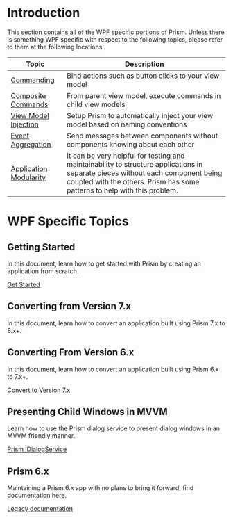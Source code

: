 # Introduction

This section contains all of the WPF specific portions of Prism. Unless there is something WPF specific with respect to the following topics, please refer to them at the following locations:

| Topic | Description |
|-------|-------------|
| [Commanding](../commanding.md) | Bind actions such as button clicks to your view model |
| [Composite Commands](../composite-commands.md) | From parent view model, execute commands in child view models |
| [View Model Injection](../viewmodel-locator.md) | Setup Prism to automatically inject your view model based on naming conventions |
| [Event Aggregation](../event-aggregator.md) | Send messages between components without components knowing about each other |
| [Application Modularity](../modules.md) | It can be very helpful for testing and maintainability to structure applications in separate pieces without each component being coupled with the others. Prism has some patterns to help with this problem. |

# WPF Specific Topics

## Getting Started
In this document, learn how to get started with Prism by creating an application from scratch.

[Get Started](./getting-started.md)

## Converting from Version 7.x

In this document, learn how to convert an application built using Prism 7.x to 8.x+.

## Converting From Version 6.x

In this document, learn how to convert an application built using Prism 6.x to 7.x+.

[Convert to Version 7.x](./converting-from-6.md)

## Presenting Child Windows in MVVM

Learn how to use the Prism dialog service to present dialog windows in an MVVM friendly manner.

[Prism IDialogService](./dialog-service.md)

## Prism 6.x

Maintaining a Prism 6.x app with no plans to bring it forward, find documentation here.

[Legacy documentation](lgegacy/Introduction.md)
